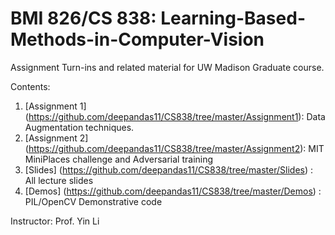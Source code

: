 # BMI 826/CS 838: Learning-Based-Methods-in-Computer-Vision 


Assignment Turn-ins and related material for UW Madison Graduate course.

Contents: 

1. [Assignment 1] (https://github.com/deepandas11/CS838/tree/master/Assignment1): Data Augmentation techniques.
2. [Assignment 2] (https://github.com/deepandas11/CS838/tree/master/Assignment2): MIT MiniPlaces challenge and Adversarial training
3. [Slides] (https://github.com/deepandas11/CS838/tree/master/Slides) : All lecture slides
4. [Demos] (https://github.com/deepandas11/CS838/tree/master/Demos) : PIL/OpenCV Demonstrative code


Instructor: Prof. Yin Li
